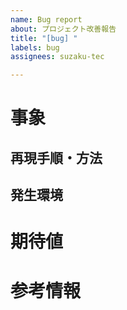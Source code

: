 ```yaml
---
name: Bug report
about: プロジェクト改善報告
title: "[bug] "
labels: bug
assignees: suzaku-tec

---
```


# 事象

## 再現手順・方法

## 発生環境

# 期待値

# 参考情報
